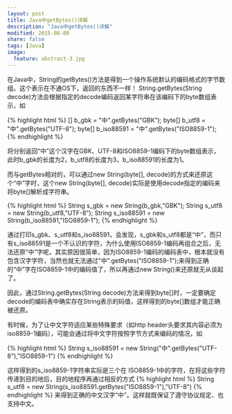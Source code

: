 ```yaml
---
layout: post
title: Java中getBytes()详解
description: "Java中getBytes()详解"
modified: 2015-08-09
share: false
tags: [Java]
image:
  feature: abstract-3.jpg
---
```


在Java中，String的getBytes()方法是得到一个操作系统默认的编码格式的字节数组。这个表示在不通OS下，返回的东西不一样！ 
String.getBytes(String decode)方法会根据指定的decode编码返回某字符串在该编码下的byte数组表示，如 

{% highlight html %}
[] b_gbk = "中".getBytes("GBK"); 
byte[] b_utf8 = "中".getBytes("UTF-8"); 
byte[] b_iso88591 = "中".getBytes("ISO8859-1"); 
{% endhighlight %}

将分别返回“中”这个汉字在GBK、UTF-8和ISO8859-1编码下的byte数组表示，此时b_gbk的长度为2，b_utf8的长度为3，b_iso88591的长度为1。 

而与getBytes相对的，可以通过new String(byte[], decode)的方式来还原这个“中”字时，这个new String(byte[], decode)实际是使用decode指定的编码来将byte[]解析成字符串。
 
{% highlight html %}
String s_gbk = new String(b_gbk,"GBK"); 
String s_utf8 = new String(b_utf8,"UTF-8"); 
String s_iso88591 = new String(b_iso88591,"ISO8859-1");
{% endhighlight %}

通过打印s_gbk、s_utf8和s_iso88591，会发现，s_gbk和s_utf8都是“中”，而只有s_iso88591是一个不认识的字符，为什么使用ISO8859-1编码再组合之后，无法还原“中”字呢，其实原因很简单，因为ISO8859-1编码的编码表中，根本就没有包含汉字字符，当然也就无法通过"中".getBytes("ISO8859-1");来得到正确的“中”字在ISO8859-1中的编码值了，所以再通过new String()来还原就无从谈起了。 

因此，通过String.getBytes(String decode)方法来得到byte[]时，一定要确定decode的编码表中确实存在String表示的码值，这样得到的byte[]数组才能正确被还原。 

有时候，为了让中文字符适应某些特殊要求（如http header头要求其内容必须为iso8859-1编码），可能会通过将中文字符按照字节方式来编码的情况，如 

{% highlight html %}
String s_iso88591 = new String("中".getBytes("UTF-8"),"ISO8859-1")
{% endhighlight %}

这样得到的s_iso8859-1字符串实际是三个在 ISO8859-1中的字符，在将这些字符传递到目的地后，目的地程序再通过相反的方式
{% highlight html %}
String s_utf8 = new String(s_iso88591.getBytes("ISO8859-1"),"UTF-8")
{% endhighlight %}
来得到正确的中文汉字“中”。这样就既保证了遵守协议规定、也支持中文。
